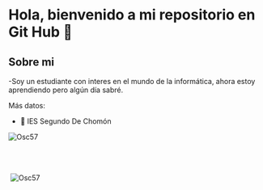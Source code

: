 <h1 aling="center">Hola, bienvenido a mi repositorio en Git Hub 👋</h1>

<h2>Sobre mi</h2>

-Soy un estudiante con interes en el mundo de la informática, ahora estoy aprendiendo pero algún día sabré.

Más datos:

- 🏫 IES Segundo De Chomón

<p><img align="center"
    src="https://github-readme-stats.vercel.app/api/top-langs?username=Osc57&show_icons=true&locale=en&bg_color=0d1117&text_color=ffffff&layout=compact"
    alt="Osc57" 
    bg_color=#808080/></p>
<br>
<br>
<p>&nbsp;<img align="center" src="https://github-readme-stats.vercel.app/api?username=osc57&show_icons=true&locale=en&bg_color=0d1117&text_color=ffffff&repo=convoychat"
    alt="Osc57" /></p>

<br />
